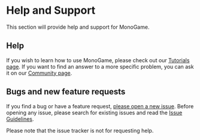 # Help and Support

This section will provide help and support for MonoGame.

## Help

If you wish to learn how to use MonoGame, please check out our [Tutorials page](~/articles/tutorials.md). If you want to find an answer to a more specific problem, you can ask it on our [Community page](https://community.monogame.net/).

## Bugs and new feature requests

If you find a bug or have a feature request, [please open a new issue](https://github.com/mono/monogame/issues). Before opening any issue, please search for existing issues and read the [Issue Guidelines](https://github.com/necolas/issue-guidelines).

Please note that the issue tracker is not for requesting help.
